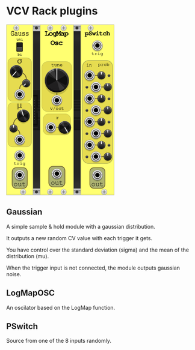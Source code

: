 # VCV Rack plugins

![Plate](/manual/plates.png)

## Gaussian

A simple sample & hold module with a gaussian distribution.

It outputs a new random CV value with each trigger it gets.

You have control over the standard deviation (sigma) and the mean of the distribution (mu).

When the trigger input is not connected, the module outputs gaussian noise.

## LogMapOSC

An oscilator based on the LogMap function.

## PSwitch

Source from one of the 8 inputs randomly.

